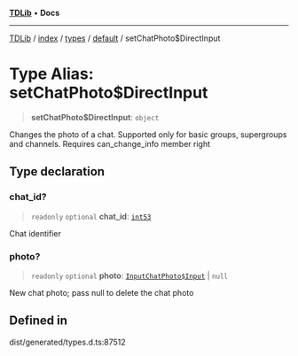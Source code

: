 [**TDLib**](../../../../../../README.md) • **Docs**

***

[TDLib](../../../../../../modules.md) / [index](../../../../../README.md) / [types](../../../README.md) / [default](../README.md) / setChatPhoto$DirectInput

# Type Alias: setChatPhoto$DirectInput

> **setChatPhoto$DirectInput**: `object`

Changes the photo of a chat. Supported only for basic groups, supergroups and channels. Requires can_change_info member right

## Type declaration

### chat\_id?

> `readonly` `optional` **chat\_id**: [`int53`](int53.md)

Chat identifier

### photo?

> `readonly` `optional` **photo**: [`InputChatPhoto$Input`](InputChatPhoto$Input.md) \| `null`

New chat photo; pass null to delete the chat photo

## Defined in

dist/generated/types.d.ts:87512
